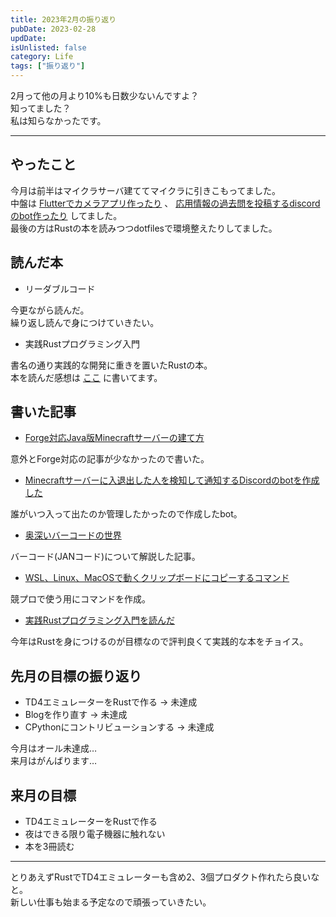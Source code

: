 ```yaml
---
title: 2023年2月の振り返り
pubDate: 2023-02-28
updDate: 
isUnlisted: false
category: Life
tags: ["振り返り"]
---
```


2月って他の月より10%も日数少ないんですよ？  
知ってました？  
私は知らなかったです。  

---

## やったこと

今月は前半はマイクラサーバ建ててマイクラに引きこもってました。  
中盤は
[Flutterでカメラアプリ作ったり](https://github.com/yashikota/tiny_camera)
、
[応用情報の過去問を投稿するdiscordのbot作ったり](https://github.com/yashikota/ap-bot)
してました。  
最後の方はRustの本を読みつつdotfilesで環境整えたりしてました。  

## 読んだ本

- リーダブルコード

今更ながら読んだ。  
繰り返し読んで身につけていきたい。  

- 実践Rustプログラミング入門

書名の通り実践的な開発に重きを置いたRustの本。  
本を読んだ感想は
[ここ](https://yashikota.com/blog/rust-book)
に書いてます。  

## 書いた記事

- [Forge対応Java版Minecraftサーバーの建て方](https://yashikota.com/blog/minecraft-server)

意外とForge対応の記事が少なかったので書いた。  

- [Minecraftサーバーに入退出した人を検知して通知するDiscordのbotを作成した](https://yashikota.com/blog/minecraft-bot)

誰がいつ入って出たのか管理したかったので作成したbot。  

- [奥深いバーコードの世界](https://zenn.dev/yashikota/articles/3d1f38a5972a5b)

バーコード(JANコード)について解説した記事。  

- [WSL、Linux、MacOSで動くクリップボードにコピーするコマンド](https://zenn.dev/yashikota/articles/77e3abd6230efa)

競プロで使う用にコマンドを作成。  

- [実践Rustプログラミング入門を読んだ](https://yashikota.com/blog/rust-book)

今年はRustを身につけるのが目標なので評判良くて実践的な本をチョイス。  

## 先月の目標の振り返り

- TD4エミュレーターをRustで作る → 未達成
- Blogを作り直す → 未達成
- CPythonにコントリビューションする → 未達成

今月はオール未達成…  
来月はがんばります…  

## 来月の目標

- TD4エミュレーターをRustで作る
- 夜はできる限り電子機器に触れない
- 本を3冊読む

---

とりあえずRustでTD4エミュレーターも含め2、3個プロダクト作れたら良いなと。  
新しい仕事も始まる予定なので頑張っていきたい。  
